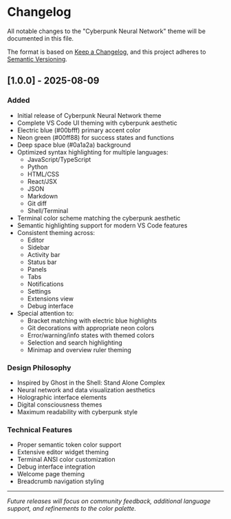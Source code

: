 # Changelog

All notable changes to the "Cyberpunk Neural Network" theme will be documented in this file.

The format is based on [Keep a Changelog](https://keepachangelog.com/en/1.0.0/),
and this project adheres to [Semantic Versioning](https://semver.org/spec/v2.0.0.html).

## [1.0.0] - 2025-08-09

### Added
- Initial release of Cyberpunk Neural Network theme
- Complete VS Code UI theming with cyberpunk aesthetic
- Electric blue (#00bfff) primary accent color
- Neon green (#00ff88) for success states and functions
- Deep space blue (#0a1a2a) background
- Optimized syntax highlighting for multiple languages:
  - JavaScript/TypeScript
  - Python
  - HTML/CSS
  - React/JSX
  - JSON
  - Markdown
  - Git diff
  - Shell/Terminal
- Terminal color scheme matching the cyberpunk aesthetic
- Semantic highlighting support for modern VS Code features
- Consistent theming across:
  - Editor
  - Sidebar
  - Activity bar
  - Status bar
  - Panels
  - Tabs
  - Notifications
  - Settings
  - Extensions view
  - Debug interface
- Special attention to:
  - Bracket matching with electric blue highlights
  - Git decorations with appropriate neon colors
  - Error/warning/info states with themed colors
  - Selection and search highlighting
  - Minimap and overview ruler theming

### Design Philosophy
- Inspired by Ghost in the Shell: Stand Alone Complex
- Neural network and data visualization aesthetics
- Holographic interface elements
- Digital consciousness themes
- Maximum readability with cyberpunk style

### Technical Features
- Proper semantic token color support
- Extensive editor widget theming
- Terminal ANSI color customization
- Debug interface integration
- Welcome page theming
- Breadcrumb navigation styling

---

*Future releases will focus on community feedback, additional language support, and refinements to the color palette.*
